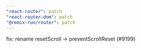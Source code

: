```yaml
---
"react-router": patch
"react-router-dom": patch
"@remix-run/router": patch
---
```


fix: rename resetScroll -> preventScrollReset (#9199)
